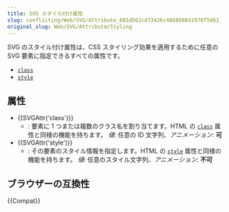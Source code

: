 ```yaml
---
title: SVG スタイル付け属性
slug: conflicting/Web/SVG/Attribute_001d562cd73426c4868668d1978f5d61
original_slug: Web/SVG/Attribute/Styling
---
```


SVG のスタイル付け属性は、CSS スタイリング効果を適用するために任意の SVG 要素に指定できるすべての属性です。

- [`class`](#attr-class)
- [`style`](#attr-style)

## 属性

- {{SVGAttr('class')}}
  - : 要素に 1 つまたは複数のクラス名を割り当てます。HTML の [`class`](/ja/docs/Web/HTML/Global_attributes#class) 属性と同様の機能を持ちます。
    _値_: 任意の ID 文字列、_アニメーション_: **可**
- {{SVGAttr('style')}}
  - : その要素のスタイル情報を指定します。HTML の [`style`](/ja/docs/Web/HTML/Global_attributes#style) 属性と同様の機能を持ちます。
    _値_: 任意のスタイル文字列、_アニメーション_: **不可**

## ブラウザーの互換性

{{Compat}}
